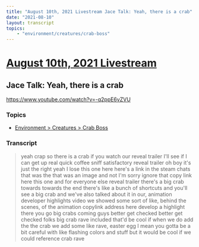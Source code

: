 ```yaml
---
title: "August 10th, 2021 Livestream Jace Talk: Yeah, there is a crab"
date: "2021-08-10"
layout: transcript
topics:
    - "environment/creatures/crab-boss"
---
```

# [August 10th, 2021 Livestream](../2021-08-10.md)
## Jace Talk: Yeah, there is a crab
https://www.youtube.com/watch?v=-q2ppE6vZVU

### Topics
* [Environment > Creatures > Crab Boss](../topics/environment/creatures/crab-boss.md)

### Transcript

> yeah crap so there is a crab if you watch our reveal trailer I'll see if I can get up real quick coffee sniff satisfactory reveal trailer oh boy it's just the right yeah I lose this one here here's a link in the steam chats that was the that was an image and not I'm sorry ignore that copy link here this one and for everyone else reveal trailer there's a big crab towards towards the end there's like a bunch of shortcuts and you'll see a big crab and we've also talked about it in our, animation developer highlights video we showed some sort of like, behind the scenes, of the animation copylink address here develop a highlight there you go big crabs coming guys better get checked better get checked folks big crab rave included that'd be cool if when we do add the the crab we add some like rave, easter egg I mean you gotta be a bit careful with like flashing colors and stuff but it would be cool if we could reference crab rave

